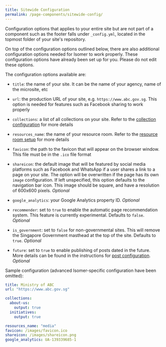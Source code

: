 ```yaml
---
title: Sitewide Configuration
permalink: /page-components/sitewide-config/
---
```

Configuration options that applies to your entire site but are not part of a component such as the footer falls under `_config.yml`, located in the topmost folder of your site's repository.

On top of the configuration options outlined below, there are also additional configuration options needed for Isomer to work properly. These configuration options have already been set up for you. Please do not edit these options.

The configuration options available are:

* `title`: the name of your site. It can be the name of your agency, name of the microsite, etc

* `url`: the production URL of your site, e.g. `https://www.abc.gov.sg`. This option is needed for features such as Facebook sharing to work properly

* `collections`: a list of all collections on your site. Refer to the [collection configuration](/page-components/pages/leftnav/) for more details

* `resources_name`: the name of your resource room. Refer to the [resource room setup](/page-components/resources/setup/) for more details

* `favicon`: the path to the favicon that will appear on the browser window. This file must be in the `.ico` file format

* `shareicon`: the default image that will be featured by social media platforms such as Facebook and WhatsApp if a user shares a link to a page on your site. The option will be overwritten if the page has its own `image` configuration. If left unspecified, this option defaults to the navigation bar icon. This image should be square, and have a resolution of 600x600 pixels. *Optional*

* `google_analytics`: your Google Analytics property ID. *Optional*

* `recommender`: set to `true` to enable the automatic page recommendation system. This feature is currently experimental. Defaults to `false`. *Optional*

* `is_government`: set to `false` for non-governmental sites. This will remove the Singapore Government masthead at the top of the site. Defaults to `true`. *Optional*

* `future`: set to `true` to enable publishing of posts dated in the future. More details can be found in the instructions for [post configuration](/page-components/resources/posts/). *Optional*

Sample configuration (advanced Isomer-specific configuration have been omitted):

```yml
title: Ministry of ABC
url: "https://www.abc.gov.sg"

collections:
  about-us:
    output: true
  initiatives:
    output: true

resources_name: "media"
favicon: /images/favicon.ico
shareicon: /images/shareicon.png
google_analytics: UA-139339685-1
```